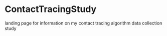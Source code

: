 # ContactTracingStudy
landing page for information on my contact tracing algorithm data collection study
